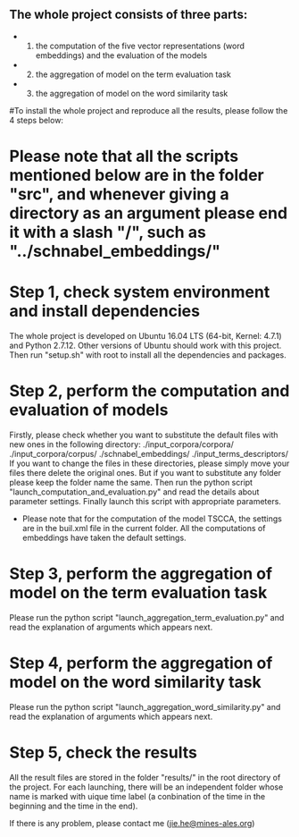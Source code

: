 ## The whole project consists of three parts:
* 1) the computation of the five vector representations (word embeddings) and the evaluation of the models
* 2) the aggregation of model on the term evaluation task
* 3) the aggregation of model on the word similarity task


#To install the whole project and reproduce all the results, please follow the 4 steps below:

# Please note that all the scripts mentioned below are in the folder "src", and whenever giving a directory as an argument please end it with a slash "/", such as "../schnabel_embeddings/"
# Step 1, check system environment and install dependencies
The whole project is developed on Ubuntu 16.04 LTS (64-bit, Kernel: 4.7.1) and Python 2.7.12. Other versions of Ubuntu should work with this project.
Then run "setup.sh" with root to install all the dependencies and packages.


# Step 2, perform the computation and evaluation of models
Firstly, please check whether you want to substitute the default files with new ones in the following directory:
	./input_corpora/corpora/
	./input_corpora/corpus/
	./schnabel_embeddings/
	./input_terms_descriptors/
If you want to change the files in these directories, please simply move your files there delete the original ones. But if you want to substitute any folder please keep the folder name the same.
Then run the python script "launch_computation_and_evaluation.py" and read the details about parameter settings. Finally launch this script with appropriate parameters. 

* Please note that for the computation of the model TSCCA, the settings are in the buil.xml file in the current folder. All the computations of embeddings have taken the default settings.


# Step 3, perform the aggregation of model on the term evaluation task
Please run the python script "launch_aggregation_term_evaluation.py" and read the explanation of arguments which appears next. 


# Step 4, perform the aggregation of model on the word similarity task
Please run the python script "launch_aggregation_word_similarity.py" and read the explanation of arguments which appears next. 

# Step 5, check the results
All the result files are stored in the folder "results/" in the root directory of the project. For each launching, there will be an independent folder whose name is marked with uique time label (a conbination of the time in the beginning and the time in the end). 



If there is any problem, please contact me (jie.he@mines-ales.org)
